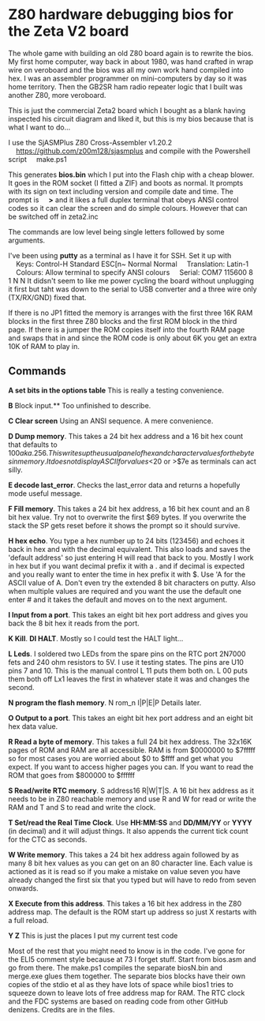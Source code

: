 ﻿# Z80 hardware debugging bios for the Zeta V2 board

The whole game with building an old Z80 board again is to rewrite the bios.
My first home computer, way back in about 1980, was hand crafted in wrap wire
on veroboard and the bios was all my own work hand compiled into hex. I was
an assembler programmer on mini-computers by day so it was home territory.
Then the GB2SR ham radio repeater logic that I built was another Z80, more
veroboard.

This is just the commercial Zeta2 board which I bought as a blank having
inspected his circuit diagram and liked it, but this is my bios because that
is what I want to do...

I use the SjASMPlus Z80 Cross-Assembler v1.20.2
&nbsp;&nbsp;&nbsp;&nbsp;https://github.com/z00m128/sjasmplus
and compile with the Powershell script
&nbsp;&nbsp;&nbsp;&nbsp;make.ps1

This generates **bios.bin** which I put into the Flash chip with a cheap blower.
It goes in the ROM socket (I fitted a ZIF) and boots as normal.
It prompts with its sign on text including version and compile date and time.
The prompt is
&nbsp;&nbsp;&nbsp;&nbsp;**\>**
and it likes a full duplex terminal that obeys ANSI control codes so it can
clear the screen and do simple colours. However that can be switched off in
zeta2.inc

The commands are low level being single letters followed by some arguments.

I've been using **putty** as a terminal as I have it for SSH. Set it up with
&nbsp;&nbsp;&nbsp;&nbsp;Keys: Control-H Standard ESC[n~ Normal Normal
&nbsp;&nbsp;&nbsp;&nbsp;Translation: Latin-1
&nbsp;&nbsp;&nbsp;&nbsp;Colours: Allow terminal to specify ANSI colours
&nbsp;&nbsp;&nbsp;&nbsp;Serial: COM7 115600 8 1 N N
It didsn't seem to like me power cycling the board without unplugging it first
but taht was down to the serial to USB converter and a three wire only
(TX/RX/GND) fixed that.

If there is no JP1 fitted the memory is arranges with the first three 16K RAM
blocks in the first three Z80 blocks and the first ROM block in the third page.
If there is a jumper the ROM copies itself into the fourth RAM page and swaps
that in and since the ROM code is only about 6K you get an extra 10K of RAM to
play in.

## Commands

**A set bits in the options table** This is really a testing convenience.

**B** Block input.** Too unfinished to describe.

**C Clear screen** Using an ANSI sequence. A mere convenience.

**D Dump memory**. This takes a 24 bit hex address and a 16 bit hex count
that defaults to $100 aka .256. This writes up the usual panel of hex and
character values for the bytes in memory. It does not display ASCII for
values<$20 or >$7e as terminals can act silly.

**E decode last_error**. Checks the last_error data and returns a hopefully
mode useful message.

**F Fill memory**. This takes a 24 bit hex address, a 16 bit hex count and an
8 bit hex value.
Try not to overwrite the first $69 bytes. If you overwrite the stack the SP
gets reset before it shows the prompt so it should survive.

**H hex echo**. You type a hex number up to 24 bits (123456) and echoes it back
in hex and with the decimal equivalent. This also loads and saves the 'default
address' so just entering H will read that back to you. Mostly I work in hex
but if you want decimal prefix it with a . and if decimal is expected and you
really want to enter the time in hex prefix it with $. Use 'A for the ASCII
value of A. Don't even try the extended 8 bit characters on putty. Also when
multiple values are required and you want the use the default one enter # and
it takes the default and moves on to the next argument.

**I Input from a port**. This takes an eight bit hex port address and gives you
back the 8 bit hex it reads from the port.

**K Kill**. **DI HALT**. Mostly so I could test the HALT light...

**L Leds**. I soldered two LEDs from the spare pins on the RTC port 2N7000 fets
and 240 ohm resistors to 5V. I use it testing states. The pins are U10 pins 7
and 10. This is the manual control L 11 puts them both on. L 00 puts them both
off Lx1 leaves the first in whatever state it was and changes the second.

**N program the flash memory**. N rom_n I|P|E|P Details later.

**O Output to a port**. This takes an eight bit hex port address and an eight
bit hex data value.

**R Read a byte of memory**. This takes a full 24 bit hex address. The 32x16K
pages of ROM and RAM are all accessible. RAM is from $0000000 to $7fffff so
for most cases you are worried about $0 to $ffff and get what you expect. If
you want to access higher pages you can. If you want to read the ROM that goes
from $800000 to $ffffff

**S Read/write RTC memory**. S address16 R|W|T|S. A 16 bit hex address as
it needs to be in Z80 reachable memory and use R and W for read or write the
RAM and T and S to read and write the clock.

**T Set/read the Real Time Clock**. Use **HH:MM:SS** and **DD/MM/YY** or
**YYYY** (in decimal) and it will adjust things. It also appends the current
tick count for the CTC as seconds.

**W Write memory**. This takes a 24 bit hex address again followed by as many
8 bit hex values as you can get on an 80 character line. Each value is actioned
as it is read so if you make a mistake on value seven you have already changed
the first six that you typed but will have to redo from seven onwards.

**X Execute from this address**. This takes a 16 bit hex address in the Z80
address map.
The default is the ROM start up address so just X restarts with a full reload.

**Y Z** This is just the places I put my current test code

Most of the rest that you might need to know is in the code.
I've gone for the ELI5 comment style because at 73 I forget stuff.
Start from bios.asm and go from there.
The make.ps1 compiles the separate biosN.bin and merge.exe glues them together.
The separate bios blocks have their own copies of the stdio et al as they have
lots of space while bios1 tries to squeeze down to leave lots of free address
map for RAM.
The RTC clock and the FDC systems are based on reading code from other GitHub
denizens. Credits are in the files.